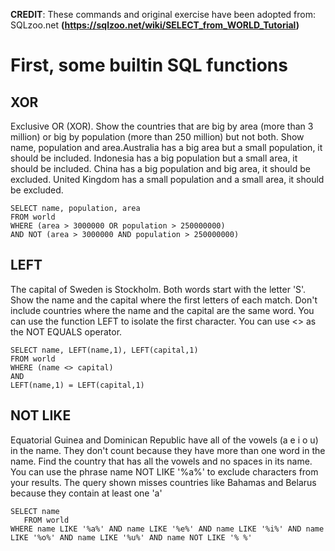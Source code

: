 **CREDIT**: These commands and original exercise have been adopted from: SQLzoo.net **(https://sqlzoo.net/wiki/SELECT_from_WORLD_Tutorial)**

# First, some builtin SQL functions 

## XOR
Exclusive OR (XOR). Show the countries that are big by area (more than 3 million) or big by population (more than 250 million) but not both. Show name, population and area.Australia has a big area but a small population, it should be included.
Indonesia has a big population but a small area, it should be included.
China has a big population and big area, it should be excluded.
United Kingdom has a small population and a small area, it should be excluded.

````
SELECT name, population, area 
FROM world
WHERE (area > 3000000 OR population > 250000000) 
AND NOT (area > 3000000 AND population > 250000000)
````

## LEFT
The capital of Sweden is Stockholm. Both words start with the letter 'S'.
Show the name and the capital where the first letters of each match. Don't include countries where the name and the capital are the same word.
You can use the function LEFT to isolate the first character.
You can use <> as the NOT EQUALS operator.

````
SELECT name, LEFT(name,1), LEFT(capital,1)
FROM world
WHERE (name <> capital) 
AND 
LEFT(name,1) = LEFT(capital,1)
````

## NOT LIKE
Equatorial Guinea and Dominican Republic have all of the vowels (a e i o u) in the name. They don't count because they have more than one word in the name. Find the country that has all the vowels and no spaces in its name.
You can use the phrase name NOT LIKE '%a%' to exclude characters from your results.
The query shown misses countries like Bahamas and Belarus because they contain at least one 'a'

````
SELECT name
   FROM world
WHERE name LIKE '%a%' AND name LIKE '%e%' AND name LIKE '%i%' AND name LIKE '%o%' AND name LIKE '%u%' AND name NOT LIKE '% %'
````
